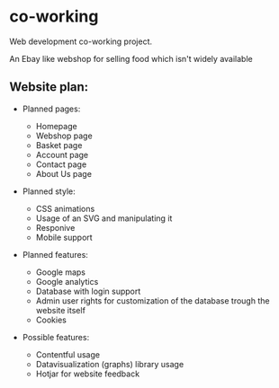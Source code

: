 # co-working
Web development co-working project.

An Ebay like webshop for selling food which isn't widely available

## Website plan:
- Planned pages:
  - Homepage
  - Webshop page
  - Basket page
  - Account page
  - Contact page
  - About Us page

- Planned style:
  - CSS animations
  - Usage of an SVG and manipulating it
  - Responive
  - Mobile support

- Planned features:
  - Google maps
  - Google analytics
  - Database with login support
  - Admin user rights for customization of the database trough the website itself
  - Cookies
 
- Possible features:
  - Contentful usage
  - Datavisualization (graphs) library usage
  - Hotjar for website feedback
